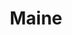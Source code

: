 ---
title: "Maine"
hashtag: maine
borders:
  - Atlantic Ocean
  - Canada
  - New Hampshire
subdivision-of:
  - United States
tags:
  - State
  - United States
---